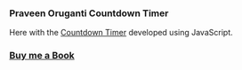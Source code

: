 ### Praveen Oruganti Countdown Timer

Here with the [Countdown Timer](https://praveenorugantitech.github.io/praveenorugantitech-javascript/0_Projects/praveenorugantitech-countdown-timer) developed using JavaScript.

### [Buy me a Book](https://www.buymeacoffee.com/praveenoruganti)



